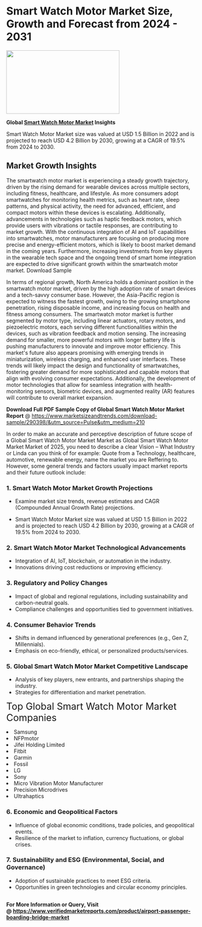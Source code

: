 <H1>Smart Watch Motor Market Size, Growth and Forecast from 2024 - 2031</H1><img class="aligncenter size-medium wp-image-584254" src="https://thirdeyenews.in/wp-content/uploads/2024/09/Global-Market-Research-300x168.jpeg" alt="" width="300" height="168" /><p><strong>Global&nbsp;<a href="https://www.marketsizeandtrends.com/download-sample/290398/&amp;utm_source=Pulse&amp;utm_medium=210">Smart Watch Motor Market</a> Insights</strong></p><p>Smart Watch Motor Market size was valued at USD 1.5 Billion in 2022 and is projected to reach USD 4.2 Billion by 2030, growing at a CAGR of 19.5% from 2024 to 2030.</p><p><h2>Market Growth Insights</h2> <p>The smartwatch motor market is experiencing a steady growth trajectory, driven by the rising demand for wearable devices across multiple sectors, including fitness, healthcare, and lifestyle. As more consumers adopt smartwatches for monitoring health metrics, such as heart rate, sleep patterns, and physical activity, the need for advanced, efficient, and compact motors within these devices is escalating. Additionally, advancements in technologies such as haptic feedback motors, which provide users with vibrations or tactile responses, are contributing to market growth. With the continuous integration of AI and IoT capabilities into smartwatches, motor manufacturers are focusing on producing more precise and energy-efficient motors, which is likely to boost market demand in the coming years. Furthermore, increasing investments from key players in the wearable tech space and the ongoing trend of smart home integration are expected to drive significant growth within the smartwatch motor market. Download Sample</p> <p>In terms of regional growth, North America holds a dominant position in the smartwatch motor market, driven by the high adoption rate of smart devices and a tech-savvy consumer base. However, the Asia-Pacific region is expected to witness the fastest growth, owing to the growing smartphone penetration, rising disposable income, and increasing focus on health and fitness among consumers. The smartwatch motor market is further segmented by motor type, including linear actuators, rotary motors, and piezoelectric motors, each serving different functionalities within the devices, such as vibration feedback and motion sensing. The increasing demand for smaller, more powerful motors with longer battery life is pushing manufacturers to innovate and improve motor efficiency. This market's future also appears promising with emerging trends in miniaturization, wireless charging, and enhanced user interfaces. These trends will likely impact the design and functionality of smartwatches, fostering greater demand for more sophisticated and capable motors that align with evolving consumer expectations. Additionally, the development of motor technologies that allow for seamless integration with health-monitoring sensors, biometric devices, and augmented reality (AR) features will contribute to overall market expansion. </p><p><span class=""><strong>Download Full PDF Sample Copy of Global Smart Watch Motor Market Report</strong> @ <a href="https://www.marketsizeandtrends.com/download-sample/290398/&amp;utm_source=Pulse&amp;utm_medium=210" target="_blank">https://www.marketsizeandtrends.com/download-sample/290398/&amp;utm_source=Pulse&amp;utm_medium=210</a></span></p><p>In order to make an accurate and perceptive description of future scope of a Global&nbsp;Smart Watch Motor Market Market as Global&nbsp;Smart Watch Motor Market Market of 2025, you need to describe a clear Vision &ndash; What Industry or Linda can you think of for example: Quote from a Technology, healthcare, automotive, renewable energy, name the market you are Reffering to. However, some general trends and factors usually impact market reports and their future outlook include:</p><h3>1.&nbsp;<strong>Smart Watch Motor Market Growth Projections</strong></h3><ul><li>Examine market size trends, revenue estimates and CAGR (Compounded Annual Growth Rate) projections.</li><li><p>Smart Watch Motor Market size was valued at USD 1.5 Billion in 2022 and is projected to reach USD 4.2 Billion by 2030, growing at a CAGR of 19.5% from 2024 to 2030.</p></li></ul><h3>2.&nbsp;<strong>Smart Watch Motor Market Technological Advancements</strong></h3><ul><li>Integration of AI, IoT, blockchain, or automation in the industry.</li><li>Innovations driving cost reductions or improving efficiency.</li></ul><h3>3.&nbsp;<strong>Regulatory and Policy Changes</strong></h3><ul><li>Impact of global and regional regulations, including sustainability and carbon-neutral goals.</li><li>Compliance challenges and opportunities tied to government initiatives.</li></ul><h3>4.&nbsp;<strong>Consumer Behavior Trends</strong></h3><ul><li>Shifts in demand influenced by generational preferences (e.g., Gen Z, Millennials).</li><li>Emphasis on eco-friendly, ethical, or personalized products/services.</li></ul><h3>5.&nbsp;<strong>Global Smart Watch Motor Market Competitive Landscape</strong></h3><ul><li>Analysis of key players, new entrants, and partnerships shaping the industry.</li><li>Strategies for differentiation and market penetration.</li></ul><p data-pm-slice="1 1 []"><span style="color: inherit; font-family: inherit; font-size: 25px;">Top Global Smart Watch Motor Market Companies</span></p><div class="" data-test-id=""><p><li>Samsung</li><li> NFPmotor</li><li> Jifei Holding Limited</li><li> Fitbit</li><li> Garmin</li><li> Fossil</li><li> LG</li><li> Sony</li><li> Micro Vibration Motor Manufacturer</li><li> Precision Microdrives</li><li> Ultrahaptics</li></p></div><h3>6.&nbsp;<strong>Economic and Geopolitical Factors</strong></h3><ul><li>Influence of global economic conditions, trade policies, and geopolitical events.</li><li>Resilience of the market to inflation, currency fluctuations, or global crises.</li></ul><h3>7.&nbsp;<strong>Sustainability and ESG (Environmental, Social, and Governance)</strong></h3><ul><li>Adoption of sustainable practices to meet ESG criteria.</li><li>Opportunities in green technologies and circular economy principles.</li></ul><h2><strong style="font-size: 14px;">For More Information or Query, Visit @&nbsp;</strong><a style="background-color: #ffffff; font-size: 14px;" href="https://www.marketsizeandtrends.com/report/smart-watch-motor-market/" target="_blank">https://www.verifiedmarketreports.com/product/airport-passenger-boarding-bridge-market</a></h2>
